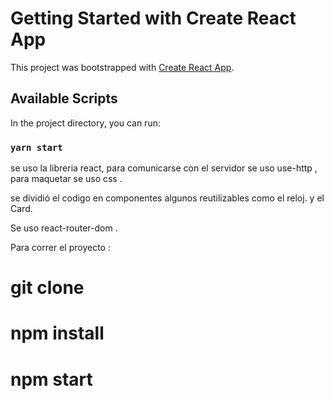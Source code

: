 # Getting Started with Create React App

This project was bootstrapped with [Create React App](https://github.com/facebook/create-react-app).

## Available Scripts

In the project directory, you can run:

### `yarn start`

se uso la libreria react, para comunicarse con el servidor se uso use-http , para maquetar se uso css .

se dividió el codigo en componentes algunos reutilizables como el reloj. y el Card. 

Se uso react-router-dom .

Para correr el proyecto :

# git clone

# npm install

# npm start
